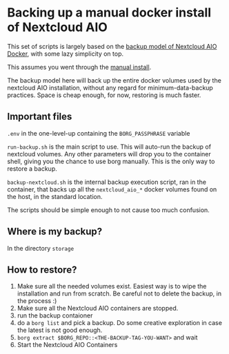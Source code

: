 # Backing up a manual docker install of Nextcloud AIO

This set of scripts is largely based on the [backup model of Nextcloud AIO Docker],
with some lazy simplicity on top.

This assumes you went through the [manual install].

The backup model here will back up the entire docker volumes used by the nextcloud AIO
installation, without any regard for minimum-data-backup practices. Space is cheap
enough, for now, restoring is much faster.

## Important files

`.env` in the one-level-up containing the `BORG_PASSPHRASE` variable

`run-backup.sh` is the main script to use. This will auto-run the backup of
nextcloud volumes. Any other parameters will drop you to the container
shell, giving you the chance to use borg manually. This is the only way
to restore a backup.

`backup-nextcloud.sh` is the internal backup execution script, ran in the container,
that backs up all the `nextcloud_aio_*` docker volumes found on the host, in the
standard location.

The scripts should be simple enough to not cause too much confusion.

## Where is my backup?

In the directory `storage`

[manual install]: https://github.com/nextcloud/all-in-one/tree/main/manual-install
[backup model of Nextcloud AIO Docker]: https://github.com/nextcloud/all-in-one/tree/main/Containers/borgbackup

## How to restore?

1. Make sure all the needed volumes exist. Easiest way is to wipe the installation and run from scratch.
   Be careful not to delete the backup, in the process :)
2. Make sure all the Nextcloud AIO containers are stopped.
3. run the backup contaioner
4. do a `borg list` and pick a backup. Do some creative exploration in case the latest is not good enough.
5. `borg extract $BORG_REPO::<THE-BACKUP-TAG-YOU-WANT>` and wait
6. Start the Nextcloud AIO Containers
